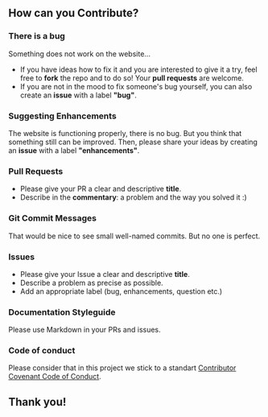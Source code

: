## How can you Contribute?

### There is a bug
Something does not work on the website... 
- If you have ideas how to fix it and you are interested to give it a try, feel free to **fork** the repo and to do so! Your **pull requests** are welcome.
- If you are not in the mood to fix someone's bug yourself, you can also create an **issue** with a label **"bug"**. 

### Suggesting Enhancements
The website is functioning properly, there is no bug. But you think that something still can be improved. Then, please share your ideas by creating an **issue** with a label **"enhancements"**.

### Pull Requests
- Please give your PR a clear and descriptive **title**.
- Describe in the **commentary**: a problem and the way you solved it :)

### Git Commit Messages
That would be nice to see small well-named commits. But no one is perfect.

### Issues
- Please give your Issue a clear and descriptive **title**.
- Describe a problem as precise as possible.
- Add an appropriate label (bug, enhancements, question etc.)

### Documentation Styleguide
Please use Markdown in your PRs and issues.

### Code of conduct
Please consider that in this project we stick to a standart [Contributor Covenant Code of Conduct](https://github.com/IrinaSing/Home-page-Irina/blob/main/CODE_OF_CONDUCT.md). 

## Thank you!
